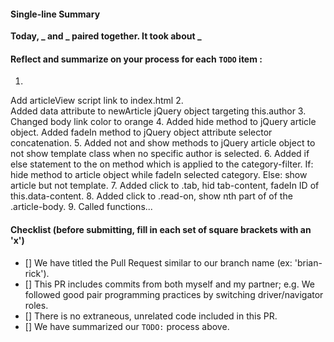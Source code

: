 #### Single-line Summary
**Today, _ and _ paired together. It took about _**

#### Reflect and summarize on your process for each `TODO` item :  
  1. <!-- TODO: Link our new script file in. -->
  Add articleView script link to index.html
  2. <!-- TODO: Use jQuery to also add the author name as a data-attribute of the newly cloned article. Doing so will allow us to use selectors to target articles, based on who wrote them.-->  
  Added data attribute to newArticle jQuery object targeting this.author
  3. <!-- TODO: Add some coordinated colors to make the blog more distinguished:
           Use an accent color for all links, and remove their underline. -->
  Changed body link color to orange
  4. <!-- TODO: If the select box was changed to an option that has a value, we need to hide all the articles, and then show just the ones that match for the author that was selected. Use an "attribute selector" to find those articles, and fade them in for the reader. -->
  Added hide method to jQuery article object. Added fadeIn method to jQuery object attribute selector concatenation.
  5. <!-- TODO: If the select box was changed to an option that is blank, we should show all the articles, except the one article we are using as a template.-->
  Added not and show methods to jQuery article object to not show template class when no specific author is selected.
  6. <!-- TODO: Just like we do for #author-filter above, we should handle change events on the #category-filter element.
  //       When an option with a value is selected, hide all the articles, then reveal the matches.
  //       When the blank (default) option is selected, show all the articles, except for the template.
  //       Be sure to reset the #author-filter while you are at it!-->
  Added if else statement to the on method which is applied to the category-filter. If: hide method to article object while fadeIn selected category. Else: show article but not template.
  7. <!-- TODO: Add an event handler to .main-nav elements that will power the Tabs feature.
  //       Clicking any .tab element should hide all the .tab-content sections, and then reveal the
  //       single .tab-content section that is associated with the clicked .tab element.
  //       So: You need to dynamically build a selector string with the correct ID, based on the
  //       data available to you on the .tab element that was clicked.-->
  Added click to .tab, hid tab-content, fadeIn ID of this.data-content.
  8. <!-- TODO: Add an event handler to reveal all the hidden elements,
  //       when the .read-on link is clicked. You can go ahead and hide the
  //       "Read On" link once it has been clicked. Be sure to prevent the default link-click action!
  //       Ideally, we'd attach this as just 1 event handler on the #articles section, and let it
  //       process any .read-on clicks that happen within child nodes.-->
  Added click to .read-on, show  nth part of of the .article-body.
  9. <!-- TODO: Call all of the above functions, once we are sure the DOM is ready.-->
  Called functions...

#### Checklist (before submitting, fill in each set of square brackets with an 'x')
- [] We have titled the Pull Request similar to our branch name (ex: 'brian-rick').
- [] This PR includes commits from both myself and my partner; e.g. We followed good pair programming practices by switching driver/navigator roles.
- [] There is no extraneous, unrelated code included in this PR.
- [] We have summarized our `TODO:` process above.
